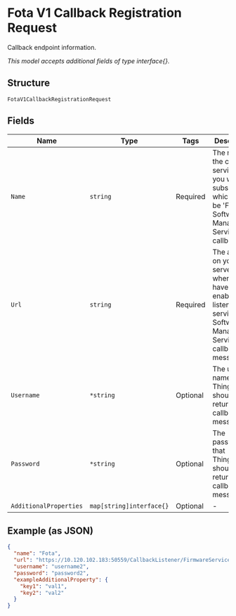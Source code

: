 
# Fota V1 Callback Registration Request

Callback endpoint information.

*This model accepts additional fields of type interface{}.*

## Structure

`FotaV1CallbackRegistrationRequest`

## Fields

| Name | Type | Tags | Description |
|  --- | --- | --- | --- |
| `Name` | `string` | Required | The name of the callback service that you want to subscribe to, which must be 'Fota' for Software Management Services callbacks. |
| `Url` | `string` | Required | The address on your server where you have enabled a listening service for Software Management Services callback messages. |
| `Username` | `*string` | Optional | The user name that ThingSpace should return in the callback messages. |
| `Password` | `*string` | Optional | The password that ThingSpace should return in the callback messages. |
| `AdditionalProperties` | `map[string]interface{}` | Optional | - |

## Example (as JSON)

```json
{
  "name": "Fota",
  "url": "https://10.120.102.183:50559/CallbackListener/FirmwareServiceMessages.asmx",
  "username": "username2",
  "password": "password2",
  "exampleAdditionalProperty": {
    "key1": "val1",
    "key2": "val2"
  }
}
```

